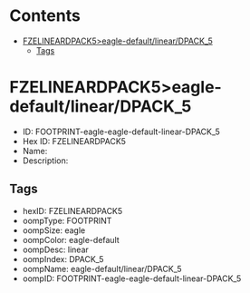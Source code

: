 



Contents
========

* [FZELINEARDPACK5>eagle-default/linear/DPACK_5](#fzelineardpack5eagle-defaultlineardpack_5)
	* [Tags](#tags)

# FZELINEARDPACK5>eagle-default/linear/DPACK_5

- ID: FOOTPRINT-eagle-eagle-default-linear-DPACK_5
- Hex ID: FZELINEARDPACK5
- Name: 
- Description: 

## Tags

- hexID: FZELINEARDPACK5
- oompType: FOOTPRINT
- oompSize: eagle
- oompColor: eagle-default
- oompDesc: linear
- oompIndex: DPACK_5
- oompName: eagle-default/linear/DPACK_5
- oompID: FOOTPRINT-eagle-eagle-default-linear-DPACK_5
